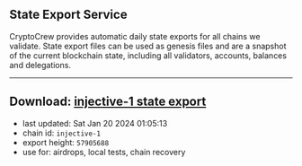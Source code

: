 ## State Export Service
CryptoCrew provides automatic daily state exports for all chains we validate. State export files can be used as genesis files and are a snapshot of the current blockchain state, including all validators, accounts, balances and delegations.

---
**Download: [injective-1 state export](https://dl.ccvalidators.com/SERVICE/injective/injective-1_export_57905688.json)**
---

- last updated: Sat Jan 20 2024 01:05:13
- chain id: `injective-1`
- export height: `57905688`
- use for: airdrops, local tests, chain recovery
